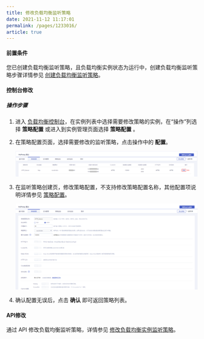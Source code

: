 ```yaml
---
title: 修改负载均衡监听策略   
date: 2021-11-12 11:17:01
permalink: /pages/1233016/
article: true
---
```


#### 前置条件

您已创建负载均衡监听策略，且负载均衡实例状态为运行中，创建负载均衡监听策略步骤详情参见 [创建负载均衡监听策略](F:\首云工作相关\PaaS产品线\弹性计算产品\负载均衡\用户操作手册\HaProxy\04.操作指南\01.负载均衡监听策略\00.创建负载均衡监听策略.md)。

#### 控制台修改

##### 操作步骤

1. 进入 [负载均衡控制台](https://console.capitalonline.net/loadbalancers)，在实例列表中选择需要修改策略的实例，在“操作”列选择 **策略配置** 或进入到实例管理页面选择 **策略配置** 。

2. 在策略配置页面，选择需要修改的监听策略，点击操作中的 **配置**。

   ![策略列表](../../pic/修改策略-修改策略列表.png)

3. 在监听策略创建页，修改策略配置，不支持修改策略配置名称，其他配置项说明详情参见 [策略配置](F:\首云工作相关\PaaS产品线\弹性计算产品\负载均衡\用户操作手册\HaProxy\04.操作指南\01.负载均衡监听策略\00.创建负载均衡监听策略.md)。

   ![修改策略](../../pic/修改策略-修改策略.png)

4. 确认配置无误后，点击 **确认** 即可返回策略列表。


#### API修改

通过 API 修改负载均衡监听策略，详情参见 [修改负载均衡实例监听策略](F:\首云工作相关\PaaS产品线\弹性计算产品\负载均衡\用户操作手册\HaProxy\09.API文档\03.监听策略相关接口\01.修改监听策略.md)。
